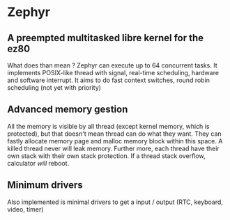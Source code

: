 # Zephyr

## A preempted multitasked libre kernel for the ez80

What does than mean ? Zephyr can execute up to 64 concurrent tasks. It implements POSIX-like thread with signal, real-time scheduling, hardware and software interrupt. It aims to do fast context switches, round robin scheduling (not yet with priority)

## Advanced memory gestion

All the memory is visible by all thread (except kernel memory, which is protected), but that doesn't mean thread can do what they want. They can fastly allocate memory page and malloc memory block within this space. A killed thread never will leak memory. Further more, each thread have their own stack with their own stack protection. If a thread stack overflow, calculator *will* reboot.

## Minimum drivers

Also implemented is minimal drivers to get a input / output (RTC, keyboard, video, timer)
